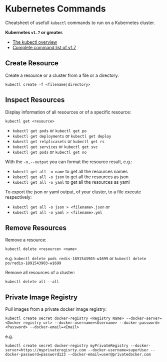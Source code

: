 # Kubernetes Commands
Cheatsheet of usefull `kubectl` commands to run on a Kubernetes cluster.

**Kubernetes `v1.7` or greater.**

 - [The kubectl overview](https://kubernetes.io/docs/user-guide/kubectl-overview/)
 - [Complete command list of v1.7](https://kubernetes.io/docs/user-guide/kubectl/v1.7/)

## Create Resource
Create a resource or a cluster from a file or a directory.

```
kubectl create -f <filename|directory>
```

## Inspect Resources
Display information of all resources or of a specific resource:

```
kubectl get <resource>
```

 - `kubectl get pods` or `kubectl get po`
 - `kubectl get deployments` or `kubectl get deploy`
 - `kubectl get relplicasets` or `kubectl get rs`
 - `kubectl get services` or `kubectl get svc`
 - `kubectl get pods` or `kubectl get no`

With the `-o,--output` you can format the resource result, e.g.:
 - `kubectl get all -o name` to get all the resources names
 - `kubectl get all -o json` to get all the resources as json
 - `kubectl get all -o yaml` to get all the resources as yaml

To export the json or yaml output, of your cluster, to a file execute respectively:
 - `kubectl get all -o json > <filename>.json` or
 - `kubectl get all -o yaml > <filename>.yml`

## Remove Resources
Remove a resource:

```
kubectl delete <resource> <name>
```

e.g.
`kubectl delete pods redis-1891543903-w1699` or `kubectl delete po/redis-1891543903-w1699`

Remove all resources of a cluster:

```
kubectl delete all --all
```

## Private Image Registry
Pull images from a private docker image registry:

```
kubectl create secret docker-registry <Registry Name> --docker-server=<Docker registry url> --docker-username=<Username> --docker-password=<Password> --docker-email=<Email>
```

e.g.
```
kubectl create secret docker-registry myPrivateRegistry --docker-server=https://myprivateregisrty.com --docker-username=superUser --docker-password=password123 --docker-email=user@privatedocker.com
```
